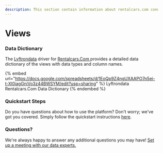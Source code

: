 ```yaml
---
description: This section contain information about rentalcars.com connector views information
---
```


# Views

### Data Dictionary

The [Lyftrondata](https://www.lyftrondata.com/) driver for [Rentalcars.Com](https://www.lyftrondata.com/integration/Rentalcars.Com/)[ ](https://www.lyftrondata.com/integration/rentalcars.com/)provides a detailed data dictionary of the views with data types and column names.

{% embed url="https://docs.google.com/spreadsheets/d/1EoQp9Z4ngUXAAPO7n5ei-t-Xl0iagGniVo3z44BWSYM/edit?usp=sharing" %}
Lyftrondata Rentalcars.Com Data Dictionary
{% endembed %}

### Quickstart Steps

Do you have questions about how to use the platform? Don't worry; we've got you covered. Simply follow the quickstart instructions [here](../../../../quickstart-steps.md).

### Questions? <a href="#questions" id="questions"></a>

We're always happy to answer any additional questions you may have! [Set up a meeting with our data experts.](https://www.lyftrondata.com/book-a-meeting/)


